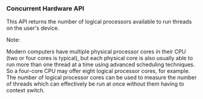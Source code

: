 ### Concurrent Hardware API

This API returns the number of logical processors available to run threads on the user's device.

Note:

Modern computers have multiple physical processor cores in their CPU (two or four cores is typical), but each physical core is also usually able to run more than one thread at a time using advanced scheduling techniques. So a four-core CPU may offer eight logical processor cores, for example. The number of logical processor cores can be used to measure the number of threads which can effectively be run at once without them having to context switch.
